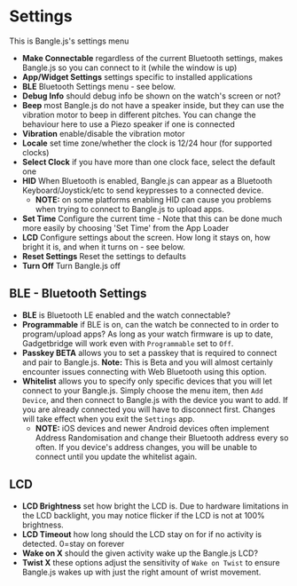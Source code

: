 # Settings

This is Bangle.js's settings menu

* **Make Connectable** regardless of the current Bluetooth settings, makes Bangle.js so you can connect to it (while the window is up)
* **App/Widget Settings** settings specific to installed applications
* **BLE** Bluetooth Settings menu - see below.
* **Debug Info** should debug info be shown on the watch's screen or not?
* **Beep** most Bangle.js do not have a speaker inside, but they can use the vibration motor to beep in different pitches. You can change the behaviour here to use a Piezo speaker if one is connected
* **Vibration** enable/disable the vibration motor
* **Locale** set time zone/whether the clock is 12/24 hour (for supported clocks)
* **Select Clock** if you have more than one clock face, select the default one
* **HID** When Bluetooth is enabled, Bangle.js can appear as a Bluetooth Keyboard/Joystick/etc to send keypresses to a connected device.
  * **NOTE:** on some platforms enabling HID can cause you problems when trying to connect to Bangle.js to upload apps.
* **Set Time** Configure the current time - Note that this can be done much more easily by choosing 'Set Time' from the App Loader
* **LCD** Configure settings about the screen. How long it stays on, how bright it is, and when it turns on - see below.
* **Reset Settings** Reset the settings to defaults
* **Turn Off** Turn Bangle.js off

## BLE - Bluetooth Settings

* **BLE** is Bluetooth LE enabled and the watch connectable?
* **Programmable** if BLE is on, can the watch be connected to in order to program/upload apps? As long as your watch firmware is up to date, Gadgetbridge will work even with `Programmable` set to `Off`.
* **Passkey BETA** allows you to set a passkey that is required to connect and pair to Bangle.js. **Note:** This is Beta and you will almost certainly encounter issues connecting with Web Bluetooth using this option.
* **Whitelist** allows you to specify only specific devices that you will let connect to your Bangle.js. Simply choose the menu item, then `Add Device`, and then connect to Bangle.js with the device you want to add. If you are already connected you will have to disconnect first. Changes will take effect when you exit the `Settings` app.
  * **NOTE:** iOS devices and newer Android devices often implement Address Randomisation and change their Bluetooth address every so often. If you device's address changes, you will be unable to connect until you update the whitelist again.

## LCD

* **LCD Brightness** set how bright the LCD is. Due to hardware limitations in the LCD backlight, you may notice flicker if the LCD is not at 100% brightness.
* **LCD Timeout** how long should the LCD stay on for if no activity is detected. 0=stay on forever
* **Wake on X** should the given activity wake up the Bangle.js LCD?
* **Twist X** these options adjust the sensitivity of `Wake on Twist` to ensure Bangle.js wakes up with just the right amount of wrist movement.
